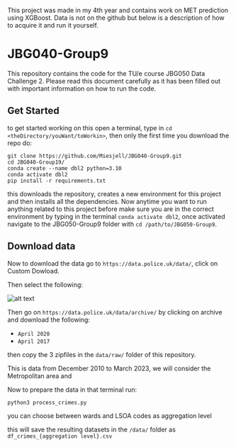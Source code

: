 This project was made in my 4th year and contains work on MET prediction using XGBoost. Data is not on the github but below is a description of how to acquire it and run it yourself.





# JBG040-Group9
This repository contains the code for the TU/e course JBG050 Data Challenge 2. Please read this document carefully as it has been filled out with important information on how to run the code.

## Get Started
to get started working on this open a terminal, type in `cd <theDirectory/youWant/toWorkin>`, then only the first time you download the repo do:
```
git clone https://github.com/Miesjell/JBG040-Group9.git
cd JBG040-Group19/
conda create --name dbl2 python=3.10 
conda activate dbl2 
pip install -r requirements.txt
```
this downloads the repository, creates a new environment for this project and then installs all the dependencies. Now anytime you want to run anything related to this project before make sure you are in the correct environment by typing in the terminal `conda activate dbl2`, once activated navigate to the JBG050-Group9 folder with `cd /path/to/JBG050-Group9`. 

<!-- For pytorch_geometric, Pytorch 1.12.0 or above is required. 
https://pytorch-geometric.readthedocs.io/en/latest/install/installation.html
-->


## Download data

Now to download the data go to `https://data.police.uk/data/`, click on Custom Dowload.

Then select the following:

![alt text](https://github.com/Miesjell/JBG050-Group9/blob/2662829140c471a3ae1f934c391a46b651818721/data.png)

Then go on `https://data.police.uk/data/archive/` by clicking on archive and download the following:
- `April 2020`
- `April 2017`

then copy the 3 zipfiles in the `data/raw/` folder of this repository.

This is data from December 2010 to March 2023, we will consider the Metropolitan area and 

<!-- Hertfordshire too? -->

Now to prepare the data in that terminal run:

```
python3 process_crimes.py
```
you can choose between wards and LSOA codes as aggregation level

this will save the resulting datasets in the `/data/` folder as `df_crimes_{aggregation level}.csv`

